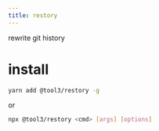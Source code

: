 ```yaml
---
title: restory 
--- 
```


rewrite git history

# install
```bash
yarn add @tool3/restory -g
```
or 
```bash
npx @tool3/restory <cmd> [args] [options]
```
 